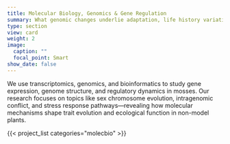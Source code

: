 ```yaml
---
title: Molecular Biology, Genomics & Gene Regulation
summary: What genomic changes underlie adaptation, life history variation, and stress tolerance?
type: section
view: card
weight: 2
image:
  caption: ""
  focal_point: Smart
show_date: false
---
```


We use transcriptomics, genomics, and bioinformatics to study gene expression, genome structure, and regulatory dynamics in mosses. Our research focuses on topics like sex chromosome evolution, intragenomic conflict, and stress response pathways—revealing how molecular mechanisms shape trait evolution and ecological function in non-model plants.


{{< project_list categories="molecbio" >}}